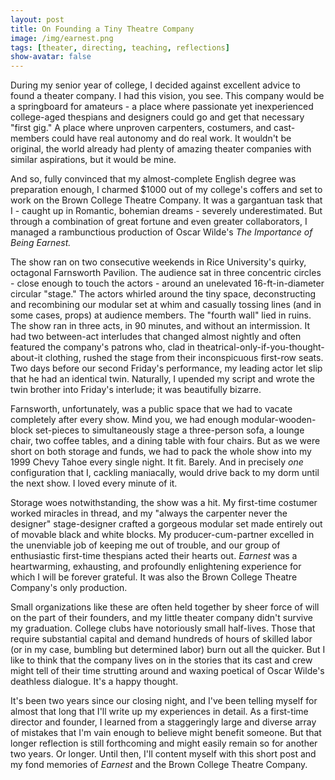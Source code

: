 ```yaml
---
layout: post
title: On Founding a Tiny Theatre Company
image: /img/earnest.png
tags: [theater, directing, teaching, reflections]
show-avatar: false
---
```



During my senior year of college, I decided against excellent advice to found a theater company. I had this vision, you see. This company would be a springboard for amateurs - a place where passionate yet inexperienced college-aged thespians and designers could go and get that necessary "first gig." A place where unproven carpenters, costumers, and cast-members could have real autonomy and do real work. It wouldn't be original, the world already had plenty of amazing theater companies with similar aspirations, but it would be mine.

And so, fully convinced that my almost-complete English degree was preparation enough, I charmed $1000 out of my college's coffers and set to work on the Brown College Theatre Company. It was a gargantuan task that I - caught up in Romantic, bohemian dreams - severely underestimated. But through a combination of great fortune and even greater collaborators, I managed a rambunctious production of Oscar Wilde's *The Importance of Being Earnest.*

The show ran on two consecutive weekends in Rice University's quirky, octagonal Farnsworth Pavilion. The audience sat in three concentric circles - close enough to touch the actors - around an unelevated 16-ft-in-diameter circular "stage." The actors whirled around the tiny space, deconstructing and recombining our modular set at whim and casually tossing lines (and in some cases, props) at audience members. The "fourth wall" lied in ruins. The show ran in three acts, in 90 minutes, and without an intermission. It had two between-act interludes that changed almost nightly and often featured the company's patrons who, clad in theatrical-only-if-you-thought-about-it clothing, rushed the stage from their inconspicuous first-row seats. Two days before our second Friday's performance, my leading actor let slip that he had an identical twin. Naturally, I upended my script and wrote the twin brother into Friday's interlude; it was beautifully bizarre.

Farnsworth, unfortunately, was a public space that we had to vacate completely after every show. Mind you, we had enough modular-wooden-block set-pieces to simultaneously stage a three-person sofa, a lounge chair, two coffee tables, and a dining table with four chairs.  But as we were short on both storage and funds, we had to pack the whole show into my 1999 Chevy Tahoe every single night. It fit. Barely. And in precisely *one* configuration that I, cackling maniacally, would drive back to my dorm until the next show. I loved every minute of it.

Storage woes notwithstanding, the show was a hit. My first-time costumer worked miracles in thread, and my "always the carpenter never the designer" stage-designer crafted a gorgeous modular set made entirely out of movable black and white blocks. My producer-cum-partner excelled in the unenviable job of keeping me out of trouble, and our group of enthusiastic first-time thespians acted their hearts out. *Earnest* was a heartwarming, exhausting, and profoundly enlightening experience for which I will be forever grateful. It was also the Brown College Theatre Company's only production.

Small organizations like these are often held together by sheer force of will on the part of their founders, and my little theater company didn't survive my graduation. College clubs have notoriously small half-lives. Those that require substantial capital and demand hundreds of hours of skilled labor (or in my case, bumbling but determined labor) burn out all the quicker. But I like to think that the company lives on in the stories that its cast and crew might tell of their time strutting around and waxing poetical of Oscar Wilde's deathless dialogue. It's a happy thought.

It's been two years since our closing night, and I've been telling myself for almost that long that I'll write up my experiences in detail. As a first-time director and founder, I learned from a staggeringly large and diverse array of mistakes that I'm vain enough to believe might benefit someone. But that longer reflection is still forthcoming and might easily remain so for another two years. Or longer. Until then, I'll content myself with this short post and my fond memories of *Earnest* and the Brown College Theatre Company.
